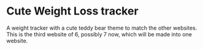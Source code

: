 <h1>Cute Weight Loss tracker</h1>

<p>A weight tracker with a cute teddy bear theme to match the other websites. <br>
This is the third website of 6, possibly 7 now, which will be made into one website.</p>